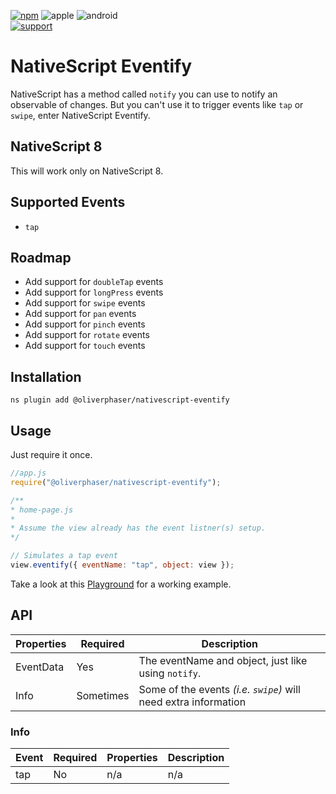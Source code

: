[npm]: https://img.shields.io/npm/v/@oliverphaser/nativescript-eventify.svg?color=949393
[apple]: https://img.shields.io/badge/apple-%E2%9C%93-949393.svg?logo=apple&logoColor=white
[android]: https://img.shields.io/badge/android-%E2%9C%93-949393.svg?logo=android&logoColor=white
[support]: https://img.shields.io/static/v1.svg?logo=paypal&label=Support&message=oliverphaser&style=for-the-badge&color=0c67b5&labelColor=afb0b9

[![npm]](https://www.npmjs.com/package/nativescript-eventify)
![apple]
![android]
<br/>
[![support]](https://paypal.me/oliverphaser)

# NativeScript Eventify

NativeScript has a method called `notify` you can use to notify an observable of changes. But you can't use it to trigger events like `tap` or `swipe`, enter NativeScript Eventify.

## NativeScript 8

This will work only on NativeScript 8.

## Supported Events

 - `tap`

## Roadmap

 - Add support for `doubleTap` events
 - Add support for `longPress` events
 - Add support for `swipe` events
 - Add support for `pan` events
 - Add support for `pinch` events
 - Add support for `rotate` events
 - Add support for `touch` events

## Installation

```
ns plugin add @oliverphaser/nativescript-eventify
```

## Usage 

Just require it once.
```js
//app.js
require("@oliverphaser/nativescript-eventify");
```

```js
/**
* home-page.js
*
* Assume the view already has the event listner(s) setup.
*/

// Simulates a tap event
view.eventify({ eventName: "tap", object: view });
```

Take a look at this [Playground](https://play.nativescript.org/?template=play-js&id=PpA1wb&v=6) for a working example.

## API

| Properties | Required | Description |
| --- | --- | --- |
| EventData | Yes | The eventName and object, just like using `notify`. |
| Info | Sometimes | Some of the events _(i.e. `swipe`)_ will need extra information |

### Info

| Event | Required | Properties | Description |
| --- | --- | --- | --- |
| tap | No | n/a | n/a |
 
